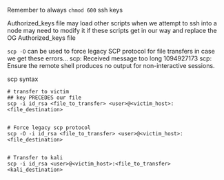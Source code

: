 
Remember to always `chmod 600` ssh keys

Authorized_keys file may load other scripts when we attempt to ssh into a node
	may need to modify it if these scripts get in our way and replace the OG Authorized_keys file


`scp -O` can be used to force legacy SCP protocol for file transfers
	in case we get these errors...
		scp: Received message too long 1094927173
		scp: Ensure the remote shell produces no output for non-interactive sessions.


scp syntax
```
# transfer to victim
## key PRECEDES our file
scp -i id_rsa <file_to_transfer> <user>@<victim_host>:<file_destination>


# Force legacy scp protocol
scp -O -i id_rsa <file_to_transfer> <user>@<victim_host>:<file_destination>


# Transfer to kali
scp -i id_rsa <user>@<victim_host>:<file_to_transfer> <kali_destination>

```